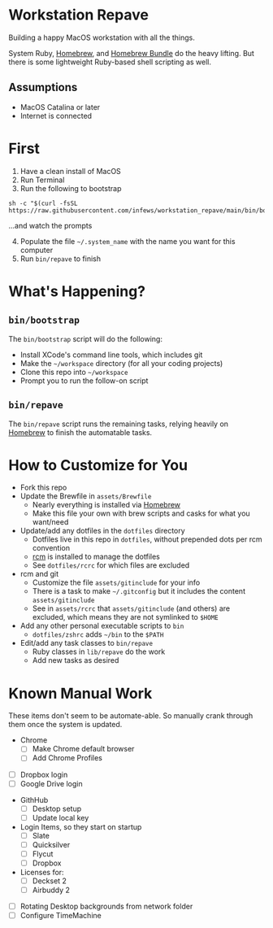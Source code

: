 # Workstation Repave

Building a happy MacOS workstation with all the things.

System Ruby, [Homebrew][homebrew], and [Homebrew Bundle][homebrew_bundle] do the heavy lifting. But there is some lightweight Ruby-based shell scripting as well.

## Assumptions

- MacOS Catalina or later
- Internet is connected

# First

1. Have a clean install of MacOS
1. Run Terminal
1. Run the following to bootstrap

```shell script
sh -c "$(curl -fsSL https://raw.githubusercontent.com/infews/workstation_repave/main/bin/bootstrap)"
```
...and watch the prompts

4. Populate the file `~/.system_name` with the name you want for this computer 
5. Run `bin/repave` to finish

# What's Happening?

## `bin/bootstrap`

The `bin/bootstrap` script will do the following:
- Install XCode's command line tools, which includes git
- Make the `~/workspace` directory (for all your coding projects)
- Clone this repo into `~/workspace`
- Prompt you to run the follow-on script

## `bin/repave`

The `bin/repave` script runs the remaining tasks, relying heavily on [Homebrew][homebrew] to finish the automatable tasks.

# How to Customize for You

- Fork this repo
- Update the Brewfile in `assets/Brewfile`
  - Nearly everything is installed via [Homebrew][homebrew]
  - Make this file your own with brew scripts and casks for what you want/need 
- Update/add any dotfiles in the `dotfiles` directory
  - Dotfiles live in this repo in `dotfiles`, without prepended dots per rcm convention
  - [rcm][rcm] is installed to manage the dotfiles
  - See `dotfiles/rcrc` for which files are excluded
- rcm and git
  - Customize the file `assets/gitinclude` for your info
  - There is a task to make `~/.gitconfig` but it includes the content `assets/gitinclude`
  - See in `assets/rcrc` that `assets/gitinclude` (and others) are excluded, which means they are not symlinked to `$HOME`
- Add any other personal executable scripts to `bin`
  - `dotfiles/zshrc` adds `~/bin` to the `$PATH`
- Edit/add any task classes to `bin/repave`
  - Ruby classes in `lib/repave` do the work
  - Add new tasks as desired

# Known Manual Work

These items don't seem to be automate-able. So manually crank through them once the system is updated.

- Chrome
  - [ ] Make Chrome default browser
  - [ ] Add Chrome Profiles
- [ ] Dropbox login
- [ ] Google Drive login  
- GithHub
  - [ ] Desktop setup
  - [ ] Update local key
- Login Items, so they start on startup
  - [ ] Slate 
  - [ ] Quicksilver
  - [ ] Flycut
  - [ ] Dropbox
- Licenses for:
  - [ ] Deckset 2
  - [ ] Airbuddy 2
- [ ] Rotating Desktop backgrounds from network folder
- [ ] Configure TimeMachine

[homebrew]: https://brew.sh/
[homebrew_bundle]: https://github.com/Homebrew/homebrew-bundle
[rcm]: https://github.com/thoughtbot/rcm
